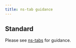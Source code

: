 ```yaml
---
title: ns-tab guidance
---
```


## Standard

Please see [ns-tabs](/components/ns-tabs/guidance/) for guidance.
